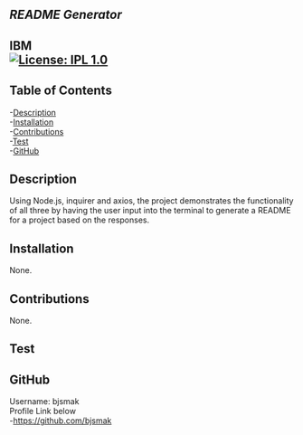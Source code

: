 
  
  ## *README Generator*

   ## IBM <br> [![License: IPL 1.0](https://img.shields.io/badge/License-IPL%201.0-blue.svg)](https://opensource.org/licenses/IPL-1.0)

  ## Table of Contents

  -[Description](#Description) <br>
  -[Installation](#Installation) <br>
  -[Contributions](#Contributions) <br>
  -[Test](#Test) <br>
  -[GitHub](#Github) <br>

  ## Description
  Using Node.js, inquirer and axios, the project demonstrates the functionality of all three by having the user input into the terminal to generate a README for a project based on the responses.

  ## Installation
  None.

  ## Contributions
  None.

  ## Test
  

  ## GitHub
  Username: bjsmak <br>
  Profile Link below <br>
  -https://github.com/bjsmak
